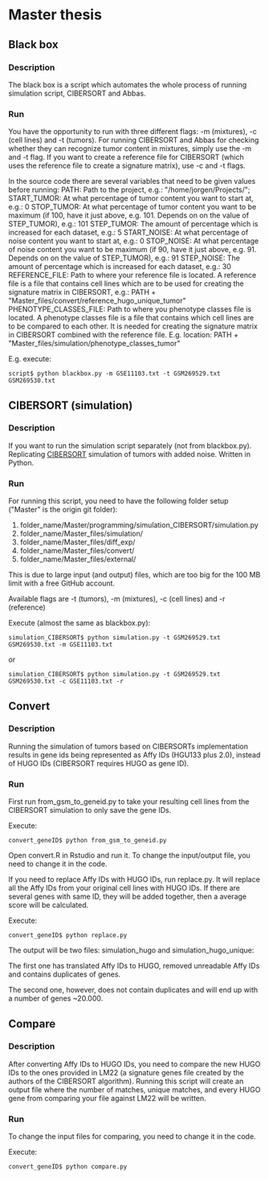 # Master thesis

## Black box

### Description

The black box is a script which automates the whole process of running simulation script, CIBERSORT and Abbas.

### Run

You have the opportunity to run with three different flags: -m (mixtures), -c (cell lines) and -t (tumors). For running CIBERSORT and Abbas for checking whether they can recognize tumor content in mixtures, simply use the -m and -t flag. If you want to create a reference file for CIBERSORT (which uses the reference file to create a signature matrix), use -c and -t flags.

In the source code there are several variables that need to be given values before running:
PATH: Path to the project, e.g.: "/home/jorgen/Projects/";
START_TUMOR: At what percentage of tumor content you want to start at, e.g.: 0
STOP_TUMOR: At what percentage of tumor content you want to be maximum (if 100, have it just above, e.g. 101. Depends on on the value of STEP_TUMOR), e.g.: 101
STEP_TUMOR: The amount of percentage which is increased for each dataset, e.g.: 5
START_NOISE: At what percentage of noise content you want to start at, e.g.: 0
STOP_NOISE: At what percentage of noise content you want to be maximum (if 90, have it just above, e.g. 91. Depends on on the value of STEP_TUMOR), e.g.: 91
STEP_NOISE: The amount of percentage which is increased for each dataset, e.g.: 30
REFERENCE_FILE: Path to where your reference file is located. A reference file is a file that contains cell lines which are to be used for creating the signature matrix in CIBERSORT, e.g.: PATH + "Master_files/convert/reference_hugo_unique_tumor"
PHENOTYPE_CLASSES_FILE: Path to where you phenotype classes file is located. A phenotype classes file is a file that contains which cell lines are to be compared to each other. It is needed for creating the signature matrix in CIBERSORT combined with the reference file. E.g. location: PATH + "Master_files/simulation/phenotype_classes_tumor"

E.g. execute:
```
script$ python blackbox.py -m GSE11103.txt -t GSM269529.txt GSM269530.txt
```

## CIBERSORT (simulation)

### Description

If you want to run the simulation script separately (not from blackbox.py). Replicating [CIBERSORT](http://www.nature.com/nmeth/journal/v12/n5/abs/nmeth.3337.html) simulation of tumors with added noise. Written in Python.

### Run

For running this script, you need to have the following folder setup ("Master" is the origin git folder):

1. folder_name/Master/programming/simulation_CIBERSORT/simulation.py
2. folder_name/Master_files/simulation/
3. folder_name/Master_files/diff_exp/
4. folder_name/Master_files/convert/
5. folder_name/Master_files/external/

This is due to large input (and output) files, which are too big for the 100 MB limit with a free GitHub account.

Available flags are -t (tumors), -m (mixtures), -c (cell lines) and -r (reference)

Execute (almost the same as blackbox.py):
```
simulation_CIBERSORT$ python simulation.py -t GSM269529.txt GSM269530.txt -m GSE11103.txt
```
or
```
simulation_CIBERSORT$ python simulation.py -t GSM269529.txt GSM269530.txt -c GSE11103.txt -r
```

## Convert

### Description

Running the simulation of tumors based on CIBERSORTs implementation results in gene ids being represented as Affy IDs (HGU133 plus 2.0), instead of HUGO IDs (CIBERSORT requires HUGO as gene ID).

### Run

First run from_gsm_to_geneid.py to take your resulting cell lines from the CIBERSORT simulation to only save the gene IDs.

Execute:
```
convert_geneID$ python from_gsm_to_geneid.py
```
Open convert.R in Rstudio and run it. To change the input/output file, you need to change it in the code.

If you need to replace Affy IDs with HUGO IDs, run replace.py. It will replace all the Affy IDs from your original cell lines with HUGO IDs. If there are several genes with same ID, they will be added together, then a average score will be calculated.

Execute:
```
convert_geneID$ python replace.py
```
The output will be two files: simulation_hugo and simulation_hugo_unique:

The first one has translated Affy IDs to HUGO, removed unreadable Affy IDs and contains duplicates of genes.

The second one, however, does not contain duplicates and will end up with a number of genes ~20.000.

## Compare

### Description

After converting Affy IDs to HUGO IDs, you need to compare the new HUGO IDs to the ones provided in LM22 (a signature genes file created by the authors of the CIBERSORT algorithm). Running this script will create an output file where the number of matches, unique matches, and every HUGO gene from comparing your file against LM22 will be written.

### Run

To change the input files for comparing, you need to change it in the code.

Execute:
```
convert_geneID$ python compare.py
```
